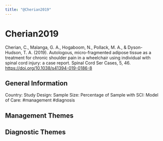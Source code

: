 ```yaml
---
title: "@Cherian2019"
---
```


# Cherian2019
Cherian, C., Malanga, G. A., Hogaboom, N., Pollack, M. A., & Dyson-Hudson, T. A. (2019). Autologous, micro-fragmented adipose tissue as a treatment for chronic shoulder pain in a wheelchair using individual with spinal cord injury: a case report. Spinal Cord Ser Cases, 5, 46. https://doi.org/10.1038/s41394-019-0186-8 

## General Information
Country: 
Study Design: 
Sample Size: 
Percentage of Sample with SCI:
Model of Care: #management #diagnosis

## Management Themes


## Diagnostic Themes
